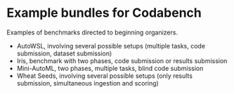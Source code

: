 Example bundles for Codabench
=========================

Examples of benchmarks directed to beginning organizers.

* AutoWSL, involving several possible setups (multiple tasks, code submission, dataset submission)
* Iris, benchmark with two phases, code submission or results submission
* Mini-AutoML, two phases, multiple tasks, blind code submission
* Wheat Seeds, involving several possible setups (only results submission, simultaneous ingestion and scoring)
